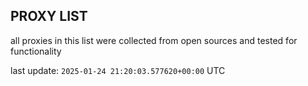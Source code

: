 ## PROXY LIST

all proxies in this list were collected from open sources and tested for functionality

last update: `2025-01-24 21:20:03.577620+00:00` UTC